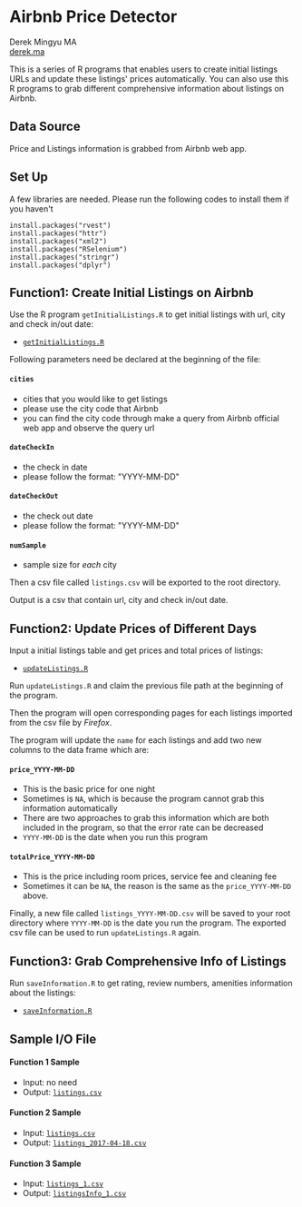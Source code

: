 # Airbnb Price Detector

Derek Mingyu MA  
[derek.ma](http://derek.ma)

This is a series of R programs that enables users to create initial listings URLs and update these listings' prices automatically. You can also use this R programs to grab different comprehensive information about listings on Airbnb.

## Data Source

Price and Listings information is grabbed from Airbnb web app.

## Set Up

A few libraries are needed. Please run the following codes to install them if you haven't

```
install.packages("rvest")
install.packages("httr")
install.packages("xml2")
install.packages("RSelenium")
install.packages("stringr")
install.packages("dplyr")
```

## Function1: Create Initial Listings on Airbnb

Use the R program `getInitialListings.R` to get initial listings with url, city and check in/out date:

* [`getInitialListings.R`](https://github.com/derekmma/airbnb-price-detector/blob/master/getInitialListings.R)

Following parameters need be declared at the beginning of the file:

#### `cities`
* cities that you would like to get listings
* please use the city code that Airbnb
* you can find the city code through make a query from Airbnb official web app and observe the query url

#### `dateCheckIn`
* the check in date
* please follow the format: "YYYY-MM-DD"

#### `dateCheckOut`
* the check out date
* please follow the format: "YYYY-MM-DD"

#### `numSample`
* sample size for _each_ city

Then a csv file called `listings.csv` will be exported to the root directory.

Output is a csv that contain url, city and check in/out date. 

## Function2: Update Prices of Different Days

Input a initial listings table and get prices and total prices of listings:

* [`updateListings.R`](https://github.com/derekmma/airbnb-price-detector/blob/master/updateListings.R)

Run `updateListings.R` and claim the previous file path at the beginning of the program.

Then the program will open corresponding pages for each listings imported from the csv file by _Firefox_.

The program will update the `name` for each listings and add two new columns to the data frame which are:

#### `price_YYYY-MM-DD`

* This is the basic price for one night
* Sometimes is `NA`, which is because the program cannot grab this information automatically
* There are two approaches to grab this information which are both included in the program, so that the error rate can be decreased
* `YYYY-MM-DD` is the date when you run this program

#### `totalPrice_YYYY-MM-DD`

* This is the price including room prices, service fee and cleaning fee
* Sometimes it can be `NA`, the reason is the same as the `price_YYYY-MM-DD` above.

Finally, a new file called `listings_YYYY-MM-DD.csv` will be saved to your root directory where `YYYY-MM-DD` is the date you run the program. The exported csv file can be used to run `updateListings.R` again.

## Function3: Grab Comprehensive Info of Listings

Run `saveInformation.R` to get rating, review numbers, amenities information about the listings:

* [`saveInformation.R`](https://github.com/derekmma/airbnb-price-detector/blob/master/saveInformation.R)

## Sample I/O File

#### Function 1 Sample

* Input: no need
* Output: [`listings.csv`](https://github.com/derekmma/airbnb-price-detector/blob/master/sampleData_2/listings.csv)

#### Function 2 Sample

* Input: [`listings.csv`](https://github.com/derekmma/airbnb-price-detector/blob/master/sampleData_2/listings.csv)
* Output: [`listings_2017-04-18.csv`](https://github.com/derekmma/airbnb-price-detector/blob/master/sampleData_2/listings_2017-04-18.csv)

#### Function 3 Sample

* Input: [`listings_1.csv`](https://github.com/derekmma/airbnb-price-detector/blob/master/sampleData_1/listings_1.csv)
* Output: [`listingsInfo_1.csv`](https://github.com/derekmma/airbnb-price-detector/blob/master/sampleData_1/listingsInfo_1.csv)

